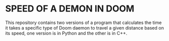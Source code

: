 # SPEED OF A DEMON IN DOOM 
This repository contains two versions of a program that calculates the time it takes a specific type of Doom daemon to travel a given distance based on its speed, one version is in Python and the other is in C++.
